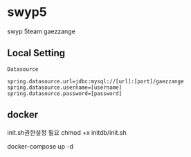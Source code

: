 # swyp5
swyp 5team gaezzange

## Local Setting

```
Datasource

spring.datasource.url=jdbc:mysql://[url]:[port]/gaezzange 
spring.datasource.username=[username]
spring.datasource.password=[password]
```




## docker 
init.sh권한설정 필요
chmod +x initdb/init.sh

docker-compose up -d
